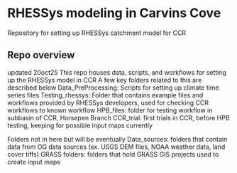# RHESSys modeling in Carvins Cove
Repository for setting up RHESSys catchment model for CCR 

## Repo overview 
updated 20oct25
This repo houses data, scripts, and workflows for setting up the RHESSys model in CCR
A few key folders related to this are described below 
Data_PreProcessing: Scripts for setting up climate time series files 
Testing_rhessys: Folder that contains example files and workflows provided by RHESSys developers, used for checking CCR workflows to known workflow
HPB_files: folder for testing workflow in subbasin of CCR, Horsepen Branch
CCR_trial: first trials in CCR, before HPB testing, keeping for possible input maps currently

Folders not in here but will be eventually
Data_sources: folders that contain data from OG data sources (ex. USGS DEM files, NOAA weather data, land cover tiffs)
GRASS folders: folders that hold GRASS GIS projects used to create input maps



